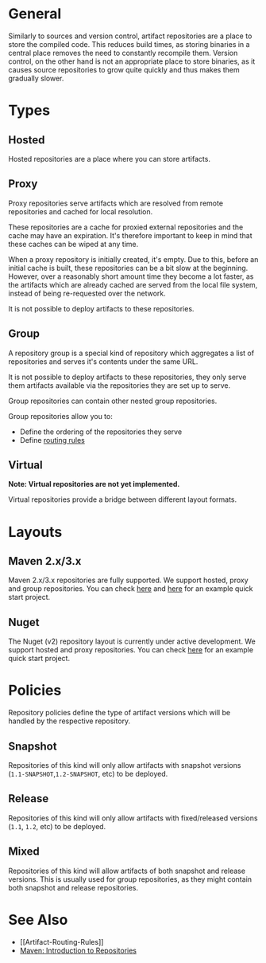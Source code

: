 # General

Similarly to sources and version control, artifact repositories are a place to store the compiled code. This reduces build times, as storing binaries in a central place removes the need to constantly recompile them. Version control, on the other hand is not an appropriate place to store binaries, as it causes source repositories to grow quite quickly and thus makes them gradually slower.

# Types

## Hosted

Hosted repositories are a place where you can store artifacts.

## Proxy

Proxy repositories serve artifacts which are resolved from remote repositories and cached for local resolution.

These repositories are a cache for proxied external repositories and the cache may have an expiration. It's therefore important to keep in mind that these caches can be wiped at any time.

When a proxy repository is initially created, it's empty. Due to this, before an initial cache is built, these repositories can be a bit slow at the beginning. However, over a reasonably short amount time they become a lot faster, as the artifacts which are already cached are served from the local file system, instead of being re-requested over the network.

It is not possible to deploy artifacts to these repositories.

## Group

A repository group is a special kind of repository which aggregates a list of repositories and serves it's contents under the same URL. 

It is not possible to deploy artifacts to these repositories, they only serve them artifacts available via the repositories they are set up to serve.

Group repositories can contain other nested group repositories.

Group repositories allow you to:
* Define the ordering of the repositories they serve
* Define [routing rules](https://github.com/strongbox/strongbox/wiki/Artifact-Routing-Rules)

## Virtual

**Note: Virtual repositories are not yet implemented.**

Virtual repositories provide a bridge between different layout formats.

# Layouts

## Maven 2.x/3.x

Maven 2.x/3.x repositories are fully supported. We support hosted, proxy and group repositories. You can check [here](https://github.com/strongbox/strongbox/wiki/Integrating-build-tools-with-Strongbox) and [here](https://github.com/strongbox/strongbox-examples/tree/master/hello-strongbox-maven) for an example quick start project.

## Nuget

The Nuget (v2) repository layout is currently under active development. We support hosted and proxy repositories. You can check [here](https://github.com/strongbox/strongbox-examples/tree/master/hello-strongbox-nuget) for an example quick start project.

# Policies

Repository policies define the type of artifact versions which will be handled by the respective repository.

## Snapshot

Repositories of this kind will only allow artifacts with snapshot versions (`1.1-SNAPSHOT`,`1.2-SNAPSHOT`, etc) to be deployed.

## Release

Repositories of this kind will only allow artifacts with fixed/released versions (`1.1`, `1.2`, etc) to be deployed.

## Mixed

Repositories of this kind will allow artifacts of both snapshot and release versions. This is usually used for group repositories, as they might contain both snapshot and release repositories.

# See Also
* [[Artifact-Routing-Rules]]
* [Maven: Introduction to Repositories](http://maven.apache.org/guides/introduction/introduction-to-repositories.html)
